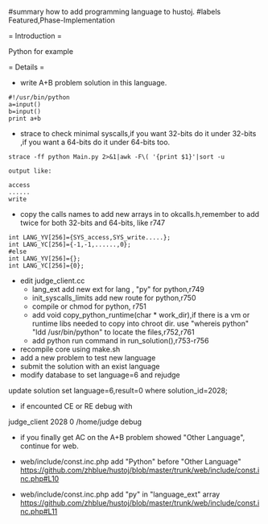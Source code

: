 #summary how to add programming language to hustoj.
#labels Featured,Phase-Implementation

= Introduction =

Python for example


= Details =
  
 * write A+B problem solution in this language.
```
#!/usr/bin/python
a=input()
b=input()
print a+b
```

 * strace to check minimal syscalls,if you want 32-bits do it under 32-bits ,if you want a 64-bits do it under 64-bits too.
```
strace -ff python Main.py 2>&1|awk -F\( '{print $1}'|sort -u

output like:

access
......
write
```
 * copy the calls names to add new arrays in to okcalls.h,remember to add twice for both 32-bits and 64-bits, like r747
```
int LANG_YV[256]={SYS_access,SYS_write.....};
int LANG_YC[256]={-1,-1,......,0};
#else
int LANG_YV[256]={};
int LANG_YC[256]={0};
```

 * edit judge_client.cc
   * lang_ext add new ext for lang , "py" for python,r749
   * init_syscalls_limits add new route for python,r750
   * compile or chmod for python, r751
   * add void copy_python_runtime(char * work_dir),if there is a vm or runtime libs needed to copy into chroot dir. use "whereis python" "ldd /usr/bin/python" to locate the files,r752,r761
   * add python run command in run_solution(),r753-r756
 * recompile core using make.sh
 * add a new problem to test new language
 * submit the solution with an exist language
 * modify database to set language=6 and rejudge

update solution set language=6,result=0 where solution_id=2028;

 * if encounted CE or RE debug with 

judge_client 2028 0 /home/judge debug

 * if you finally get AC on the A+B problem showed "Other Language", continue for web.

 * web/include/const.inc.php add "Python" before "Other Language"
 https://github.com/zhblue/hustoj/blob/master/trunk/web/include/const.inc.php#L10
 * web/include/const.inc.php add "py" in "language_ext" array
 https://github.com/zhblue/hustoj/blob/master/trunk/web/include/const.inc.php#L11
 
